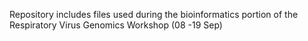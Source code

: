Repository includes files used during the bioinformatics portion of the Respiratory Virus Genomics Workshop (08 -19 Sep)
